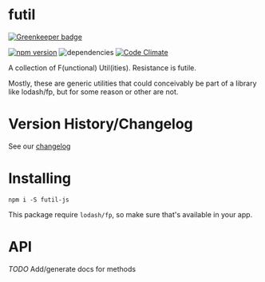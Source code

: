 # futil
[![Greenkeeper badge](https://badges.greenkeeper.io/smartprocure/futil.svg)](https://greenkeeper.io/)

[![npm version](https://badge.fury.io/js/futil-js.svg)](https://badge.fury.io/js/futil-js) ![dependencies](https://david-dm.org/smartprocure/futil-js.svg) [![Code Climate](https://codeclimate.com/github/smartprocure/futil-js/badges/gpa.svg)](https://codeclimate.com/github/smartprocure/futil-js)

A collection of F(unctional) Util(ities). Resistance is futile.

Mostly, these are generic utilities that could conceivably be part of a library like lodash/fp, but for some reason or other are not.

# Version History/Changelog
See our [changelog](https://github.com/smartprocure/futil-js/blob/master/CHANGELOG.md)

# Installing
`npm i -S futil-js`

This package require `lodash/fp`, so make sure that's available in your app.

# API
*TODO* Add/generate docs for methods
